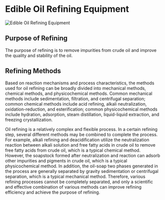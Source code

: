 # Edible Oil Refining Equipment
![Edible Oil Refining Equipment](https://i.postimg.cc/T2TTJFps/image.png?dl=1)
## Purpose of Refining

The purpose of refining is to remove impurities from crude oil and improve the quality and stability of the oil.

## Refining Methods

Based on reaction mechanisms and process characteristics, the methods used for oil refining can be broadly divided into mechanical methods, chemical methods, and physicochemical methods. Common mechanical methods include sedimentation, filtration, and centrifugal separation; common chemical methods include acid refining, alkali neutralization, oxidation-reduction, and esterification; common physicochemical methods include hydration, adsorption, steam distillation, liquid-liquid extraction, and freezing crystallization.

Oil refining is a relatively complex and flexible process. In a certain refining step, several different methods may be combined to complete the process. For example, alkali refining and deacidification utilize the neutralization reaction between alkali solution and free fatty acids in crude oil to remove free fatty acids from crude oil, which is a typical chemical method. However, the soapstock formed after neutralization and reaction can adsorb other impurities and pigments in crude oil, which is a typical physicochemical method. In addition, the oil-soap two phases generated in the process are generally separated by gravity sedimentation or centrifugal separation, which is a typical mechanical method. Therefore, various refining processes cannot be completely separated, and only a scientific and effective combination of various methods can improve refining efficiency and achieve the purpose of refining.